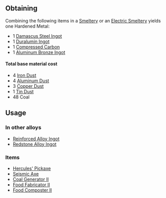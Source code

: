 
## Obtaining

Combining the following items in a [Smeltery](https://github.com/Slimefun/Slimefun4/wiki/Smeltery) or an [Electric Smeltery](https://github.com/Slimefun/Slimefun4/wiki/Electric-Smeltery) yields one Hardened Metal:

* 1 [Damascus Steel Ingot](https://github.com/Slimefun/Slimefun4/wiki/Damascus-Steel-Ingot)
* 1 [Duralumin Ingot](https://github.com/Slimefun/Slimefun4/wiki/Duralumin-Ingot)
* 1 [Compressed Carbon](https://github.com/Slimefun/Slimefun4/wiki/Compressed-Carbon)
* 1 [Aluminum Bronze Ingot](https://github.com/Slimefun/Slimefun4/wiki/Aluminum-Bronze-Ingot)

#### Total base material cost 

* 4 [Iron Dust](https://github.com/Slimefun/Slimefun4/wiki/Iron-Dust)
* 4 [Aluminum Dust](https://github.com/Slimefun/Slimefun4/wiki/Aluminum-Dust)
* 3 [Copper Dust](https://github.com/Slimefun/Slimefun4/wiki/Copper-Dust)
* 1 [Tin Dust](https://github.com/Slimefun/Slimefun4/wiki/Tin-Dust)
* 48 Coal

## Usage

### In other alloys

* [Reinforced Alloy Ingot](https://github.com/Slimefun/Slimefun4/wiki/Reinforced-Alloy-Ingot)
* [Redstone Alloy Ingot](https://github.com/Slimefun/Slimefun4/wiki/Redstone-Alloy-Ingot)

### Items

* [Hercules' Pickaxe](https://github.com/Slimefun/Slimefun4/wiki/Hercules'-Pickaxe)
* [Seismic Axe](https://github.com/Slimefun/Slimefun4/wiki/Seismic-Axe)
* [Coal Generator II](https://github.com/Slimefun/Slimefun4/wiki/Coal-Generator)
* [Food Fabricator II](https://github.com/Slimefun/Slimefun4/wiki/Food-Fabricator)
* [Food Composter II](https://github.com/Slimefun/Slimefun4/wiki/Food-Composter)
